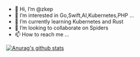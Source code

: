 - 👋 Hi, I’m @zkep
- 👀 I’m interested in Go,Swift,AI,Kubernetes,PHP ...
- 🌱 I’m currently learning Kubernetes and Rust
- 💞️ I’m looking to collaborate on Spiders
- 📫 How to reach me ...

<!---
zkep/zkep is a ✨ special ✨ repository because its `README.md` (this file) appears on your GitHub profile.
You can click the Preview link to take a look at your changes.
--->
[![Anurag's github stats](https://github-readme-stats.vercel.app/api?username=zkep)](https://github.com/zkep/github-readme-stats)
